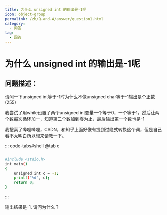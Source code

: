 ```yaml
---
title: 为什么 unsigned int 的输出是-1呢
icon: object-group
permalink: /zh/Q-and-A/answer/question1.html
category:
  - 问答
tag:
  - 回答
---
```


# 为什么 unsigned int 的输出是-1呢
## 问题描述：
请问一下unsigned int等于-1时为什么不像unsigned char等于-1输出是个正数(255)

我尝试了用while设置了两个unsigned int变量一个等于0，一个等于1，然后让两个数每次循环加一，知道第二个数加到零为止，最后输出第一个数也是-1

我搜索了哔哩哔哩，CSDN，和知乎上面好像有提到过隐式转换这个词，但是自己看不太明白所以想来请教一下。

::: code-tabs#shell
@tab c
```bash

#include <stdio.h>
int main()
{
    unsigned int c = -1;
    printf("%d", c);
    return 0;
}
```
:::

输出结果是-1.
请问为什么？

